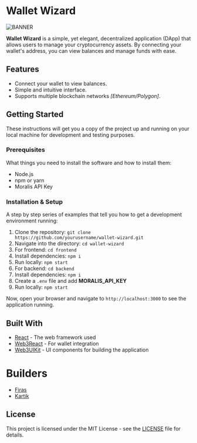 # Wallet Wizard

![BANNER](https://github.com/kartikmehta8/wallet-wizard/assets/77505989/3a0774f8-9984-4387-bfde-23357cad6973)


**Wallet Wizard** is a simple, yet elegant, decentralized application (DApp) that allows users to manage your cryptocurrency assets. By connecting your wallet's address, you can view balances and manage  funds with ease.

## Features

- Connect your wallet to view balances.
- Simple and intuitive interface.
- Supports multiple blockchain networks *[Ethereum/Polygon]*.

## Getting Started

These instructions will get you a copy of the project up and running on your local machine for development and testing purposes.

### Prerequisites

What things you need to install the software and how to install them:

- Node.js
- npm or yarn
- Moralis API Key

### Installation & Setup

A step by step series of examples that tell you how to get a development environment running:

1. Clone the repository: `git clone https://github.com/yourusername/wallet-wizard.git`
2. Navigate into the directory: `cd wallet-wizard`
3. For frontend: `cd frontend`
4. Install dependencies: `npm i`
5. Run locally: `npm start`
6. For backend: `cd backend`
7. Install dependencies: `npm i`
8. Create a `.env` file and add **MORALIS_API_KEY**
9. Run locally: `npm start`

Now, open your browser and navigate to `http://localhost:3000` to see the application running.

## Built With

- [React](https://reactjs.org/) - The web framework used
- [Web3React](https://github.com/NoahZinsmeister/web3-react) - For wallet integration
- [Web3UIKit](https://github.com/Web3-UIKit/web3-uikit) - UI components for building the application

# Builders
- [Firas](https://github.com/firascodes)
-  [Kartik](https://github.com/kartikmehta8)

## License

This project is licensed under the MIT License - see the [LICENSE](LICENSE) file for details.

